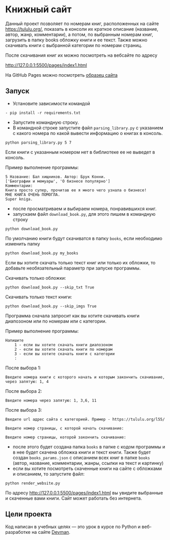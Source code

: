 # Книжный сайт

Данный проект позволяет по номерам книг, расположенных на сайте https://tululu.org/, показать в консоли их краткое описание (название, автор, жанр, комментарии), 
а потом, по выбранным номерам книг, загрузить в папку books обложку книги и ее текст. Также можно скачивать книги с выбранной категории по номерам страниц. 

После скачивания книг их можно посмотреть на вебсайте по адресу 

http://127.0.0.1:5500/pages/index1.html

На GitHub Pages можно посмотреть [образец сайта](https://maksanikeev.github.io/parsing_library/pages/index1.html)

## Запуск

- Установите зависимости командой 
```
- pip install -r requirements.txt
```
- Запустите командную строку.
- В командной строке запустите файл `parsing_library.py` с указанием с какого номера по какой вывести информацию о книгах в консоль.
```
python parsing_library.py 5 7
```
Если книги с указанным номером нет в библиотеке ее не выведет в консоль.

Пример выполнение программы:
```
5 Название: Бал хищников. Автор: Брук Конни.
['Биографии и мемуары', 'О бизнесе популярно']
Комментарии:
Книга просто супер, прочитав ее я много чего узнала о бизнесе!
МНЕ КНИГА ОЧЕНЬ ПОМОГЛА.
Super kniga.
```
- после просматриваем и выбираем номера, понравившихся книг.
- запускаем файл `download_book.py`, для этого пишем в командную строку 
```
python download_book.py
``` 
По умолчанию книги будут скачиватся в папку `books`, если необходимо изменить папку 
```
python download_book.py my_books
```
Если вы хотите скачать только текст книг или только их обложки, то добавьте необязательный параметр при запуске программы.

Скачивать только обложки:
```pycon
python download_book.py --skip_txt True
```
Скачивать только текст книги:
```pycon
python download_book.py --skip_imgs True
```

Программа сначала запросит как вы хотите скачивать книги диапозоном или по номерам или с категории.

Пример выполнение программы:
```
Напишите
    1 - если вы хотите скачать книги диапозоном
    2 - если вы хотите скачать книги по номерам
    3 - если вы хотите скачать книги с категории
    :  
```
После выбора 1:
```
Введите номера книги c которого начать и которым закончить скачивание, через запятую: 1, 4
```
После выбора 2:
```
Введите номера через запятую: 1, 3,6, 11
```
После выбора 3:
```
Введите url адрес сайта с категорией. Пример - https://tululu.org/l55/

Введите номер страницы, с которой начать скачивание: 

Введите номер страницы, которой закончить скачивание:
```

- после этого будет создана папка `books` в папке с кодом программы и в нее будет скачена обложка книги и текст книги.
Также будет создан `books_params.json` с описанием всех книг в папке `books` (автор, название, комментарии, жанры, ссылки на текст и картинку)
- если вы хотите посмотреть скаченные книги на сайте с обложками и описанием, то запустите файл:
```pycon
python render_website.py
```
По адресу
http://127.0.0.1:5500/pages/index1.html
вы увидите выбранные и скаченные вами книги. Сайт может работать без интернета.

## Цели проекта

Код написан в учебных целях — это урок в курсе по Python и веб-разработке на сайте [Devman](https://dvmn.org).
